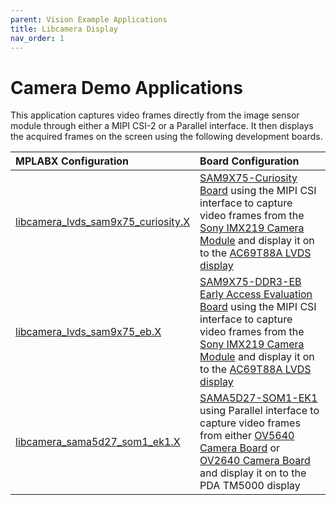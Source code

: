 ```yaml
---
parent: Vision Example Applications
title: Libcamera Display
nav_order: 1
---
```


# Camera Demo Applications

This application captures video frames directly from the image sensor module through either a MIPI CSI-2 or a Parallel interface. It then displays the acquired frames on the screen using the following development boards.

|MPLABX Configuration|Board Configuration|
|:-------------------|:------------------|
|[libcamera_lvds_sam9x75_curiosity.X](./firmware/libcamera_lvds_sam9x75_curiosity.X/readme.md)| [SAM9X75-Curiosity Board](https://www.microchip.com/en-us/development-tool/EA14J50A) using the MIPI CSI interface to capture video frames from the [Sony IMX219 Camera Module](https://www.raspberrypi.com/products/camera-module-v2/) and display it on to the [AC69T88A LVDS display](https://www.microchip.com/en-us/development-tool/AC69T88A) |
|[libcamera_lvds_sam9x75_eb.X](./firmware/libcamera_lvds_sam9x75_eb.X/readme.md)| [SAM9X75-DDR3-EB Early Access Evaluation Board](https://www.microchip.com/en-us/development-tool/EA14J50A) using the MIPI CSI interface to capture video frames from the [Sony IMX219 Camera Module](https://www.raspberrypi.com/products/camera-module-v2/) and display it on to the [AC69T88A LVDS display](https://www.microchip.com/en-us/development-tool/AC69T88A) |
|[libcamera_sama5d27_som1_ek1.X](./firmware/libcamera_sama5d27_som1_ek1.X/readme.md)| [SAMA5D27-SOM1-EK1](https://www.microchip.com/en-us/development-tool/ATSAMA5D27-SOM1-EK1) using Parallel interface to capture video frames from either [OV5640 Camera Board](https://www.waveshare.com/ov5640-camera-board-a.htm) or [OV2640 Camera Board](https://www.waveshare.com/ov2640-camera-board.htm) and display it on to the PDA TM5000 display |


